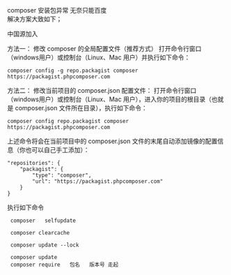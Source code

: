 composer 安装包异常   无奈只能百度  
解决方案大致如下；

中国源加入
		
方法一： 修改 composer 的全局配置文件（推荐方式）
打开命令行窗口（windows用户）或控制台（Linux、Mac 用户）并执行如下命令：
	

	composer config -g repo.packagist composer https://packagist.phpcomposer.com
	
方法二： 修改当前项目的 composer.json 配置文件：
打开命令行窗口（windows用户）或控制台（Linux、Mac 用户），进入你的项目的根目录（也就是 composer.json 文件所在目录），执行如下命令：
	
	
	composer config repo.packagist composer https://packagist.phpcomposer.com
上述命令将会在当前项目中的 composer.json 文件的末尾自动添加镜像的配置信息（你也可以自己手工添加）：
	

	"repositories": {
	    "packagist": {
	        "type": "composer",
	        "url": "https://packagist.phpcomposer.com"
	    }
	}	

执行如下命令

     composer   selfupdate
     
     composer clearcache
	
	 composer update --lock

	 composer update   
	 composer require	包名   版本号 走起
   				
